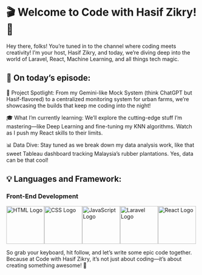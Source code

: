 # 🎬 Welcome to Code with Hasif Zikry! 🎥
Hey there, folks! You’re tuned in to the channel where coding meets creativity! I’m your host, Hasif Zikry, and today, we’re diving deep into the world of Laravel, React, Machine Learning, and all things tech magic.

## 🔧 On today’s episode:
🚀 Project Spotlight: From my Gemini-like Mock System (think ChatGPT but Hasif-flavored) to a centralized monitoring system for urban farms, we’re showcasing the builds that keep me coding into the night!

🎓 What I’m currently learning: We’ll explore the cutting-edge stuff I’m mastering—like Deep Learning and fine-tuning my KNN algorithms. Watch as I push my React skills to their limits.

📊 Data Dive: Stay tuned as we break down my data analysis work, like that sweet Tableau dashboard tracking Malaysia’s rubber plantations. Yes, data can be that cool!

## 💡 Languages and Framework:

### Front-End Development
<style>
    .logo {
        width: 100px;
        height: auto; /* Maintain aspect ratio */
        object-fit: contain; /* Ensures the logo fits within the specified dimensions */
    }
</style>

<div style="display: flex; align-items: center;">
    <img class="logo" src="https://upload.wikimedia.org/wikipedia/commons/thumb/6/61/HTML5_logo_and_wordmark.svg/512px-HTML5_logo_and_wordmark.svg.png" alt="HTML Logo" />
    <img class="logo" src="https://upload.wikimedia.org/wikipedia/commons/d/d5/CSS3_logo_and_wordmark.svg" alt="CSS Logo" />
    <img class="logo" src="https://logos-world.net/wp-content/uploads/2023/02/JavaScript-Logo.png" alt="JavaScript Logo" />
    <img class="logo" src="https://upload.wikimedia.org/wikipedia/commons/thumb/9/9a/Laravel.svg/1200px-Laravel.svg.png" alt="Laravel Logo" />
    <img class="logo" src="https://cdn1.iconfinder.com/data/icons/programing-development-8/24/react_logo-512.png" alt="React Logo" />
</div>


So grab your keyboard, hit follow, and let’s write some epic code together. Because at Code with Hasif Zikry, it’s not just about coding—it’s about creating something awesome! 🎉



